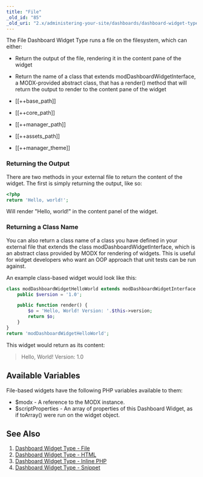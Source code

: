 ```yaml
---
title: "File"
_old_id: "85"
_old_uri: "2.x/administering-your-site/dashboards/dashboard-widget-types/dashboard-widget-type-file"
---
```


The File Dashboard Widget Type runs a file on the filesystem, which can either:

- Return the output of the file, rendering it in the content pane of the widget
- Return the name of a class that extends modDashboardWidgetInterface, a MODX-provided abstract class, that has a render() method that will return the output to render to the content pane of the widget


- \[\[++base\_path\]\]
- \[\[++core\_path\]\]
- \[\[++manager\_path\]\]
- \[\[++assets\_path\]\]
- \[\[++manager\_theme\]\]

### Returning the Output

There are two methods in your external file to return the content of the widget. The first is simply returning the output, like so:

``` php
<?php
return 'Hello, world!';
```

Will render "Hello, world!" in the content panel of the widget.

### Returning a Class Name

You can also return a class name of a class you have defined in your external file that extends the class modDashboardWidgetInterface, which is an abstract class provided by MODX for rendering of widgets. This is useful for widget developers who want an OOP approach that unit tests can be run against.

An example class-based widget would look like this:

``` php
class modDashboardWidgetHelloWorld extends modDashboardWidgetInterface {
    public $version = '1.0';

    public function render() {
        $o = 'Hello, World! Version: '.$this->version;
        return $o;
    }
}
return 'modDashboardWidgetHelloWorld';
```

This widget would return as its content:

> Hello, World! Version: 1.0

## Available Variables

File-based widgets have the following PHP variables available to them:

- $modx - A reference to the MODX instance.
- $scriptProperties - An array of properties of this Dashboard Widget, as if toArray() were run on the widget object.

## See Also

1. [Dashboard Widget Type - File](building-sites/client-proofing/dashboards/widget-types/file)
2. [Dashboard Widget Type - HTML](building-sites/client-proofing/dashboards/widget-types/html)
3. [Dashboard Widget Type - Inline PHP](building-sites/client-proofing/dashboards/widget-types/inline-php)
4. [Dashboard Widget Type - Snippet](building-sites/client-proofing/dashboards/widget-types/snippet)
